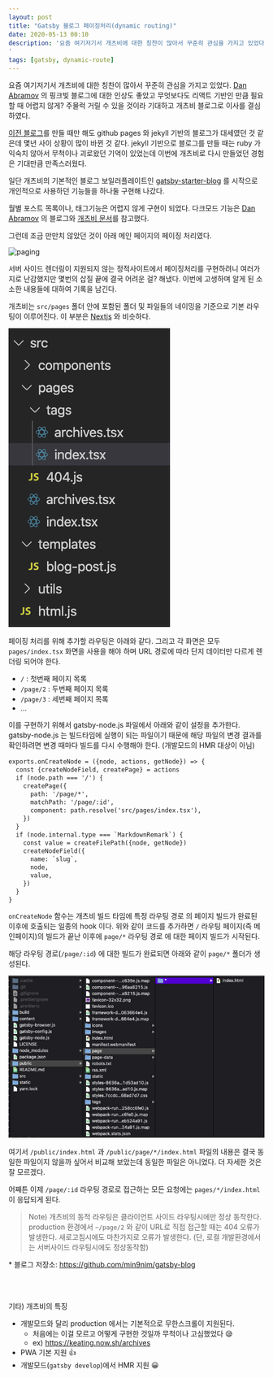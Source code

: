 ```yaml
---
layout: post
title: "Gatsby 블로그 페이징처리(dynamic routing)"
date: 2020-05-13 00:10
description: '요즘 여기저기서 개츠비에 대한 칭찬이 많아서 꾸준히 관심을 가지고 있었다. Dan Abramov 의 핑크빛 블로그에 대한 인상도 좋았고 무엇보다도 리액트 기반인 만큼 필요할 때 어렵지 않게? 주물럭 거릴 수 있을 것이라 기대하고 개츠비 블로그로 이사를 결심하였다.
'
tags: [gatsby, dynamic-route]
---
```


요즘 여기저기서 개츠비에 대한 칭찬이 많아서 꾸준히 관심을 가지고 있었다. [Dan Abramov](https://overreacted.io/) 의 핑크빛 블로그에 대한 인상도 좋았고 무엇보다도 리액트 기반인 만큼 필요할 때 어렵지 않게? 주물럭 거릴 수 있을 것이라 기대하고 개츠비 블로그로 이사를 결심하였다.

[이전 블로그](https://min9nim.github.io)를 만들 때만 해도 github pages 와 jekyll 기반의 블로그가 대세였던 것 같은데 몇년 사이 상황이 많이 바뀐 것 같다. jekyll 기반으로 블로그를 만들 때는 ruby 가 익숙치 않아서 무척이나 괴로왔던 기억이 있었는데 이번에 개츠비로 다시 만들었던 경험은 기대만큼 만족스러웠다.

일단 개츠비의 기본적인 블로그 보일러플레이트인 [gatsby-starter-blog](https://www.gatsbyjs.org/starters/gatsbyjs/gatsby-starter-blog/) 를 시작으로 개인적으로 사용하던 기능들을 하나둘 구현해 나갔다.

월별 포스트 목록이나, 태그기능은 어렵지 않게 구현이 되었다. 다크모드 기능은 [Dan Abramov](https://overreacted.io/) 의 블로그와 [개츠비 문서](https://www.gatsbyjs.org/blog/2019-01-31-using-react-context-api-with-gatsby/#creating-the-context-file-in-a-new-gatsby-project)를 참고했다.

그런데 조금 만만치 않았던 것이 아래 메인 페이지의 페이징 처리였다.

![paging](./paging.gif)

서버 사이드 렌더링이 지원되지 않는 정적사이트에서 페이징처리를 구현하려니 여러가지로 난감했지만 몇번의 삽질 끝에 결국 어려운 걸? 해냈다. 이번에 고생하며 알게 된 소소한 내용들에 대하여 기록을 남긴다.

개츠비는 `src/pages` 폴더 안에 포함된 폴더 및 파일들의 네이밍을 기준으로 기본 라우팅이 이루어진다. 이 부분은 [Nextjs](https://nextjs.org/) 와 비슷하다.

![pages-folder](./pages-folder.png)

페이징 처리를 위해 추가할 라우팅은 아래와 같다. 그리고 각 화면은 모두 `pages/index.tsx` 화면을 사용을 해야 하며 URL 경로에 따라 단지 데이터만 다르게 렌더링 되어야 한다.

- `/` : 첫번째 페이지 목록
- `/page/2` : 두번째 페이지 목록
- `/page/3` : 세번째 페이지 목록
- ...

이를 구현하기 위해서 gatsby-node.js 파일에서 아래와 같이 설정을 추가한다. gatsby-node.js 는 빌드타임에 실행이 되는 파일이기 때문에 해당 파일의 변경 결과를 확인하려면 변경 때마다 빌드를 다시 수행해야 한다. (개발모드의 HMR 대상이 아님)

```jsx{3-9}
exports.onCreateNode = ({node, actions, getNode}) => {
  const {createNodeField, createPage} = actions
  if (node.path === '/') {
    createPage({
      path: '/page/*',
      matchPath: '/page/:id',
      component: path.resolve('src/pages/index.tsx'),
    })
  }
  if (node.internal.type === `MarkdownRemark`) {
    const value = createFilePath({node, getNode})
    createNodeField({
      name: `slug`,
      node,
      value,
    })
  }
}
```

`onCreateNode` 함수는 개츠비 빌드 타임에 특정 라우팅 경로 의 페이지 빌드가 완료된 이후에 호출되는 일종의 hook 이다. 위와 같이 코드를 추가하면 `/` 라우팅 페이지(즉 메인페이지)의 빌드가 끝난 이후에 `page/*` 라우팅 경로 에 대한 페이지 빌드가 시작된다.

해당 라우팅 경로(`/page/:id`) 에 대한 빌드가 완료되면 아래와 같이 `page/*` 폴더가 생성된다.

![pages-folder](./build.png)

여기서 `/public/index.html` 과 `/public/page/*/index.html` 파일의 내용은 결국 동일한 파일이지 않을까 싶어서 비교해 보았는데 동일한 파일은 아니었다. 더 자세한 것은 잘 모르겠다.

어째튼 이제 `/page/:id` 라우팅 경로로 접근하는 모든 요청에는 `pages/*/index.html` 이 응답되게 된다.

> Note) 개츠비의 동적 라우팅은 클라이언트 사이드 라우팅시에만 정상 동작한다. production 환경에서 `~/page/2` 와 같이 URL로 직접 접근할 때는 404 오류가 발생한다. 새로고침시에도 마찬가지로 오류가 발생한다. (단, 로컬 개발환경에서는 서버사이드 라우팅시에도 정상동작함)

\* 블로그 저장소: https://github.com/min9nim/gatsby-blog

<br>
<br>

기타) 개츠비의 특징

- 개발모드와 달리 production 에서는 기본적으로 무한스크롤이 지원된다.
  - 처음에는 이걸 모르고 어떻게 구현한 것일까 무척이나 고심했었다 😪
  - ex) https://keating.now.sh/archives
- PWA 기본 지원 👍
- 개발모드(`gatsby develop`)에서 HMR 지원 😀
